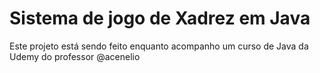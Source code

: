 # Sistema de jogo de Xadrez em Java
Este projeto está sendo feito enquanto acompanho um curso de Java da Udemy do professor @acenelio
